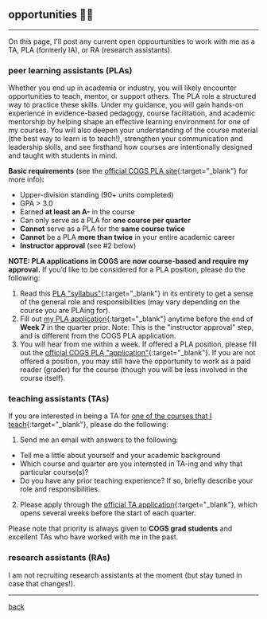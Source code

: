 
## opportunities 🤝🏻
***
On this page, I'll post any current open oppourtunities to work with me as a TA, PLA (formerly IA), or RA (research assistants).

### peer learning assistants (PLAs) 
Whether you end up in academia or industry, you will likely encounter opportunities to teach, mentor, or support others. The PLA role a structured way to practice these skills. Under my guidance, you will gain hands-on experience in evidence-based pedagogy, course facilitation, and academic mentorship by helping shape an effective learning environment for one of my courses. You will also deepen your understanding of the course material (the best way to learn is to teach!), strengthen your communication and leadership skills, and see firsthand how courses are intentionally designed and taught with students in mind. 

**Basic requirements** (see the [official COGS PLA site](https://cogsci.ucsd.edu/undergraduates/student-resources/ia.html){:target="_blank"} for more info)**:**
* Upper-division standing (90+ units completed)
* GPA > 3.0
* Earned **at least an A-** in the course
* Can only serve as a PLA for **one course per quarter**
* **Cannot** serve as a PLA for the **same course twice**
* **Cannot** be a PLA **more than twice** in your entire academic career
* **Instructor approval** (see #2 below)

**NOTE: PLA applications in COGS are now course-based and require my approval.** If you’d like to be considered for a PLA position, please do the following:
1. Read this [PLA "syllabus"](https://docs.google.com/document/d/15gANVvomvQle8RsERJd59eQBw42BnHl-q4xsdVKCUc4/edit?usp=sharing){:target="_blank"} in its entirety to get a sense of the general role and responsibilities (may vary depending on the course you are PLAing for).
3. Fill out [my PLA application](https://docs.google.com/forms/d/e/1FAIpQLSept59lwQhmjiuiqTEeHwgudheXXVRg6NShJYThDWoa9Kbjjg/viewform?usp=sharing&ouid=113612539407126073694){:target="_blank"} anytime before the end of **Week 7** in the quarter prior. Note: This is the "instructor approval" step, and is different from the COGS PLA application.
4. You will hear from me within a week. If offered a PLA position, please fill out the [official COGS PLA "application"](https://academicaffairs.ucsd.edu/Modules/ASES/Admin/ManageCampaign.aspx?id=6219){:target="_blank"}. If you are not offered a position, you may still have the opportunity to work as a paid reader (grader) for the course (though you will be less involved in the course itself).

### teaching assistants (TAs) 
If you are interested in being a TA for [one of the courses that I teach](https://lucylai.com/teaching.html){:target="_blank"}, please do the following:
1. Send me an email with answers to the following: 
  - Tell me a little about yourself and your academic background
  - Which course and quarter are you interested in TA-ing and why that particular course(s)?
  - Do you have any prior teaching experience? If so, briefly describe your role and responsibilities.
2. Please apply through the [official TA application](https://cogsci.ucsd.edu/graduates/teaching-assistants/index.html){:target="_blank"}, which opens several weeks before the start of each quarter.

Please note that priority is always given to **COGS grad students** and excellent TAs who have worked with me in the past. 

### research assistants (RAs)
I am not recruiting research assistants at the moment (but stay tuned in case that changes!).

***
[back](./)
